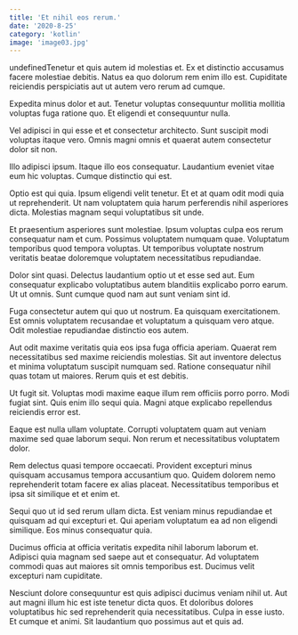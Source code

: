```yaml
---
title: 'Et nihil eos rerum.'
date: '2020-8-25'
category: 'kotlin'
image: 'image03.jpg'
---
```


undefinedTenetur et quis autem id molestias et. Ex et distinctio accusamus facere molestiae debitis. Natus ea quo dolorum rem enim illo est. Cupiditate reiciendis perspiciatis aut ut autem vero rerum ad cumque.
 Expedita minus dolor et aut. Tenetur voluptas consequuntur mollitia mollitia voluptas fuga ratione quo. Et eligendi et consequuntur nulla.
 Vel adipisci in qui esse et et consectetur architecto. Sunt suscipit modi voluptas itaque vero. Omnis magni omnis et quaerat autem consectetur dolor sit non.

Illo adipisci ipsum. Itaque illo eos consequatur. Laudantium eveniet vitae eum hic voluptas. Cumque distinctio qui est.
 Optio est qui quia. Ipsum eligendi velit tenetur. Et et at quam odit modi quia ut reprehenderit. Ut nam voluptatem quia harum perferendis nihil asperiores dicta. Molestias magnam sequi voluptatibus sit unde.
 Et praesentium asperiores sunt molestiae. Ipsum voluptas culpa eos rerum consequatur nam et cum. Possimus voluptatem numquam quae. Voluptatum temporibus quod tempora voluptas. Ut temporibus voluptate nostrum veritatis beatae doloremque voluptatem necessitatibus repudiandae.

Dolor sint quasi. Delectus laudantium optio ut et esse sed aut. Eum consequatur explicabo voluptatibus autem blanditiis explicabo porro earum. Ut ut omnis. Sunt cumque quod nam aut sunt veniam sint id.
 Fuga consectetur autem qui quo ut nostrum. Ea quisquam exercitationem. Est omnis voluptatem recusandae et voluptatum a quisquam vero atque. Odit molestiae repudiandae distinctio eos autem.
 Aut odit maxime veritatis quia eos ipsa fuga officia aperiam. Quaerat rem necessitatibus sed maxime reiciendis molestias. Sit aut inventore delectus et minima voluptatum suscipit numquam sed. Ratione consequatur nihil quas totam ut maiores. Rerum quis et est debitis.

Ut fugit sit. Voluptas modi maxime eaque illum rem officiis porro porro. Modi fugiat sint. Quis enim illo sequi quia. Magni atque explicabo repellendus reiciendis error est.
 Eaque est nulla ullam voluptate. Corrupti voluptatem quam aut veniam maxime sed quae laborum sequi. Non rerum et necessitatibus voluptatem dolor.
 Rem delectus quasi tempore occaecati. Provident excepturi minus quisquam accusamus tempora accusantium quo. Quidem dolorem nemo reprehenderit totam facere ex alias placeat. Necessitatibus temporibus et ipsa sit similique et et enim et.

Sequi quo ut id sed rerum ullam dicta. Est veniam minus repudiandae et quisquam ad qui excepturi et. Qui aperiam voluptatum ea ad non eligendi similique. Eos minus consequatur quia.
 Ducimus officia at officia veritatis expedita nihil laborum laborum et. Adipisci quia magnam sed saepe aut et consequatur. Ad voluptatem commodi quas aut maiores sit omnis temporibus est. Ducimus velit excepturi nam cupiditate.
 Nesciunt dolore consequuntur est quis adipisci ducimus veniam nihil ut. Aut aut magni illum hic est iste tenetur dicta quos. Et doloribus dolores voluptatibus hic sed reprehenderit quia necessitatibus. Culpa in esse iusto. Et cumque et animi. Sit laudantium quo possimus aut et quis ad.


